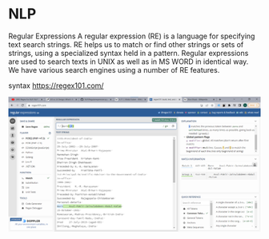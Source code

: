 # NLP
Regular Expressions
A regular expression (RE) is a language for specifying text search strings. RE helps us to match or find other strings or sets of strings, using a specialized syntax held in a pattern. Regular expressions are used to search texts in UNIX as well as in MS WORD in identical way. We have various search engines using a number of RE features.

syntax
https://regex101.com/

![Screenshot](APJ.kalamsir_born.png)
